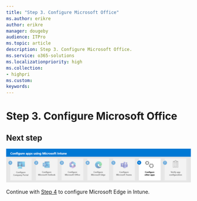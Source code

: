 ```yaml
---
title: "Step 3. Configure Microsoft Office"
ms.author: erikre
author: erikre
manager: dougeby
audience: ITPro
ms.topic: article
description: Step 3. Configure Microsoft Office.
ms.service: o365-solutions
ms.localizationpriority: high
ms.collection:
- highpri
ms.custom:
keywords:
---
```


# Step 3. Configure Microsoft Office



## Next step

[![Step 4 Configure Microsoft Edge](../media/configure-managed-apps/configure-managed-apps-06.png)](apps-config-step-4.md)

Continue with [Step 4](apps-config-step-4.md) to configure Microsoft Edge in Intune.